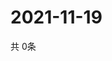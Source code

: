 # 2021-11-19
  共 0条

  <!-- BEGIN -->
  <!-- 最后更新时间Fri Nov 19 2021 11:03:04 GMT+0000 (Coordinated Universal Time) -->
  
  <!-- END -->
  
  